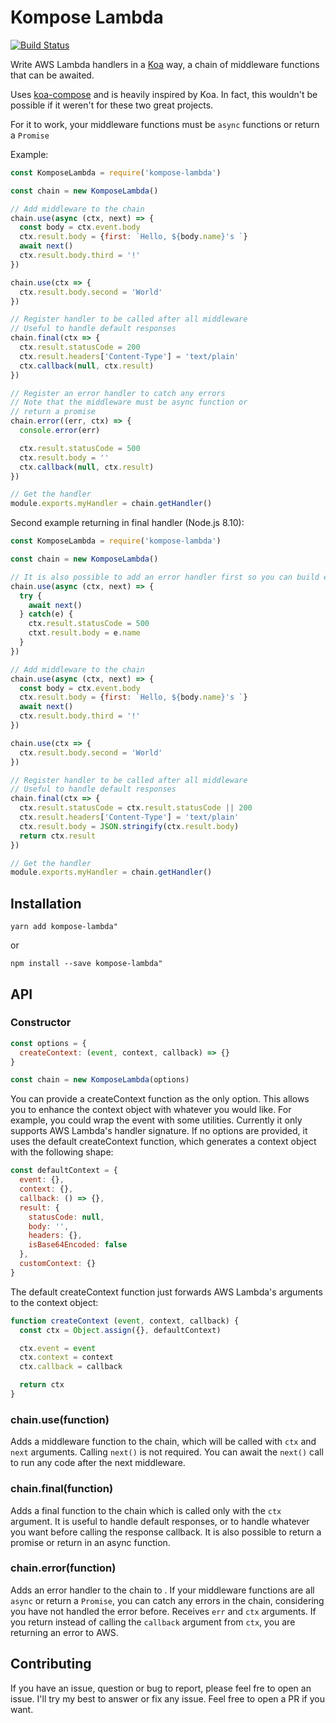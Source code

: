 # Kompose Lambda
[![Build Status](https://travis-ci.com/ivanquirino/kompose-lambda.svg?branch=master)](https://travis-ci.com/ivanquirino/kompose-lambda)

Write AWS Lambda handlers in a [Koa](https://github.com/koajs/koa) way, a chain of middleware functions that can be awaited.

Uses [koa-compose](https://github.com/koajs/compose) and is heavily inspired by Koa. In fact, this wouldn't be possible if it weren't for these two great projects.

For it to work, your middleware functions must be `async` functions or return a `Promise`

Example:

```javascript
const KomposeLambda = require('kompose-lambda')

const chain = new KomposeLambda()

// Add middleware to the chain
chain.use(async (ctx, next) => {
  const body = ctx.event.body
  ctx.result.body = {first: `Hello, ${body.name}'s `}
  await next()
  ctx.result.body.third = '!'
})

chain.use(ctx => {
  ctx.result.body.second = 'World'
})

// Register handler to be called after all middleware
// Useful to handle default responses
chain.final(ctx => {
  ctx.result.statusCode = 200
  ctx.result.headers['Content-Type'] = 'text/plain'
  ctx.callback(null, ctx.result)
})

// Register an error handler to catch any errors
// Note that the middleware must be async function or
// return a promise
chain.error((err, ctx) => {
  console.error(err)

  ctx.result.statusCode = 500
  ctx.result.body = ''
  ctx.callback(null, ctx.result)
})

// Get the handler
module.exports.myHandler = chain.getHandler()

```

Second example returning in final handler (Node.js 8.10):

```javascript
const KomposeLambda = require('kompose-lambda')

const chain = new KomposeLambda()

// It is also possible to add an error handler first so you can build error responses
chain.use(async (ctx, next) => {
  try {
    await next()
  } catch(e) {
    ctx.result.statusCode = 500
    ctxt.result.body = e.name
  }
})

// Add middleware to the chain
chain.use(async (ctx, next) => {
  const body = ctx.event.body
  ctx.result.body = {first: `Hello, ${body.name}'s `}
  await next()
  ctx.result.body.third = '!'
})

chain.use(ctx => {
  ctx.result.body.second = 'World'
})

// Register handler to be called after all middleware
// Useful to handle default responses
chain.final(ctx => {
  ctx.result.statusCode = ctx.result.statusCode || 200
  ctx.result.headers['Content-Type'] = 'text/plain'
  ctx.result.body = JSON.stringify(ctx.result.body)
  return ctx.result
})

// Get the handler
module.exports.myHandler = chain.getHandler()

```

## Installation

```shell
yarn add kompose-lambda"
```
or
```shell
npm install --save kompose-lambda"
```
## API

### Constructor

```javascript
const options = {
  createContext: (event, context, callback) => {}
}

const chain = new KomposeLambda(options)
```

You can provide a createContext function as the only option. This allows you to enhance the context object with whatever you would like. For example, you could wrap the event with some utilities. Currently it only supports AWS Lambda's handler signature. If no options are provided, it uses the default createContext function, which generates a context object with the following shape:

```javascript
const defaultContext = {
  event: {},
  context: {},
  callback: () => {},
  result: {
    statusCode: null,
    body: '',
    headers: {},
    isBase64Encoded: false
  },
  customContext: {}
}
```
The default createContext function just forwards AWS Lambda's arguments to the context object:

```javascript
function createContext (event, context, callback) {
  const ctx = Object.assign({}, defaultContext)

  ctx.event = event
  ctx.context = context
  ctx.callback = callback

  return ctx
}
```

### chain.use(function)

Adds a middleware function to the chain, which will be called with `ctx` and `next` arguments. Calling `next()` is not required. You can await the `next()` call to run any code after the next middleware.

### chain.final(function)

Adds a final function to the chain which is called only with the `ctx` argument. It is useful to handle default responses, or to handle whatever you want before calling the response callback. It is also possible to return a promise or return in an async function.

### chain.error(function)

Adds an error handler to the chain to . If your middleware functions are all `async` or return a `Promise`, you can catch any errors in the chain, considering you have not handled the error before. Receives `err` and `ctx` arguments. If you return instead of calling the `callback` argument from `ctx`, you are returning an error to AWS.

## Contributing

If you have an issue, question or bug to report, please feel fre to open an issue. I'll try my best to answer or fix any issue. Feel free to open a PR if you want.